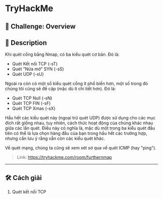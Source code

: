 
# TryHackMe

## 🧩 Challenge: Overview

## 📝 Description
Khi quét cổng bằng Nmap, có ba kiểu quét cơ bản. Đó là:

- Quét Kết nối TCP (-sT)
- Quét "Nửa mở" SYN (-sS)
- Quét UDP (-sU)

Ngoài ra còn có một số kiểu quét cổng ít phổ biến hơn, một số trong đó chúng tôi cũng sẽ đề cập (mặc dù ít chi tiết hơn). Đó là:

- Quét TCP Null (-sN)
- Quét TCP FIN (-sF)
- Quét TCP Xmas (-sX)

Hầu hết các kiểu quét này (ngoại trừ quét UDP) được sử dụng cho các mục đích rất giống nhau, tuy nhiên, cách thức hoạt động của chúng khác nhau giữa các lần quét. Điều này có nghĩa là, mặc dù một trong ba kiểu quét đầu tiên có thể là lựa chọn hàng đầu của bạn trong hầu hết các trường hợp, nhưng cần lưu ý rằng vẫn còn các kiểu quét khác.

Về quét mạng, chúng ta cũng sẽ xem xét sơ qua về quét ICMP (hay "ping").



> Link: https://tryhackme.com/room/furthernmap


---


## 🛠️ Cách giải

1. Quét kết nối TCP
   
